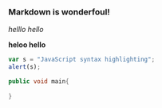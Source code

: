 ### Markdown is wonderfoul!

*helllo hello*

**heloo hello**

```javascript
var s = "JavaScript syntax highlighting";
alert(s);
```

```java
public void main{
	      
}
```
